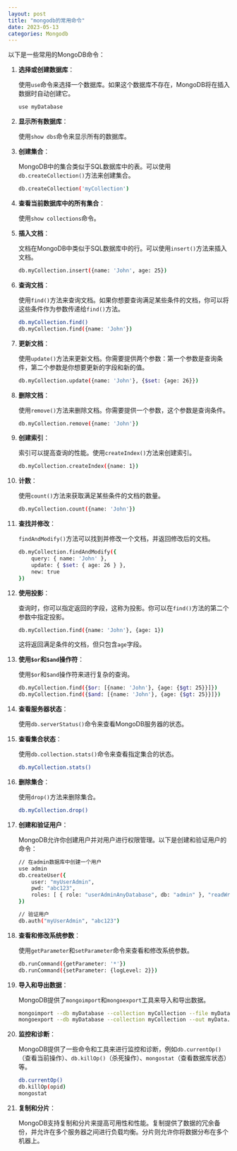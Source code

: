 ```yaml
---
layout: post
title: "mongodb的常用命令"
date: 2023-05-13
categories: Mongodb
---
```

        
以下是一些常用的MongoDB命令：

1. **选择或创建数据库**：

    使用`use`命令来选择一个数据库。如果这个数据库不存在，MongoDB将在插入数据时自动创建它。

    ```bash
    use myDatabase
    ```

2. **显示所有数据库**：

    使用`show dbs`命令来显示所有的数据库。

3. **创建集合**：

    MongoDB中的集合类似于SQL数据库中的表。可以使用`db.createCollection()`方法来创建集合。

    ```bash
    db.createCollection('myCollection')
    ```

4. **查看当前数据库中的所有集合**：

    使用`show collections`命令。

5. **插入文档**：

    文档在MongoDB中类似于SQL数据库中的行。可以使用`insert()`方法来插入文档。

    ```bash
    db.myCollection.insert({name: 'John', age: 25})
    ```

6. **查询文档**：

    使用`find()`方法来查询文档。如果你想要查询满足某些条件的文档，你可以将这些条件作为参数传递给`find()`方法。

    ```bash
    db.myCollection.find()
    db.myCollection.find({name: 'John'})
    ```

7. **更新文档**：

    使用`update()`方法来更新文档。你需要提供两个参数：第一个参数是查询条件，第二个参数是你想要更新的字段和新的值。

    ```bash
    db.myCollection.update({name: 'John'}, {$set: {age: 26}})
    ```

8. **删除文档**：

    使用`remove()`方法来删除文档。你需要提供一个参数，这个参数是查询条件。

    ```bash
    db.myCollection.remove({name: 'John'})
    ```

9. **创建索引**：

    索引可以提高查询的性能。使用`createIndex()`方法来创建索引。

    ```bash
    db.myCollection.createIndex({name: 1})
    ```


10. **计数**：

    使用`count()`方法来获取满足某些条件的文档的数量。

    ```bash
    db.myCollection.count({name: 'John'})
    ```

11. **查找并修改**：

    `findAndModify()`方法可以找到并修改一个文档，并返回修改后的文档。

    ```bash
    db.myCollection.findAndModify({
        query: { name: 'John' },
        update: { $set: { age: 26 } },
        new: true
    })
    ```

12. **使用投影**：

    查询时，你可以指定返回的字段，这称为投影。你可以在`find()`方法的第二个参数中指定投影。

    ```bash
    db.myCollection.find({name: 'John'}, {age: 1})
    ```

    这将返回满足条件的文档，但只包含`age`字段。

13. **使用`$or`和`$and`操作符**：

    使用`$or`和`$and`操作符来进行复杂的查询。

    ```bash
    db.myCollection.find({$or: [{name: 'John'}, {age: {$gt: 25}}]})
    db.myCollection.find({$and: [{name: 'John'}, {age: {$gt: 25}}]})
    ```

14. **查看服务器状态**：

    使用`db.serverStatus()`命令来查看MongoDB服务器的状态。

15. **查看集合状态**：

    使用`db.collection.stats()`命令来查看指定集合的状态。

    ```bash
    db.myCollection.stats()
    ```

16. **删除集合**：

    使用`drop()`方法来删除集合。

    ```bash
    db.myCollection.drop()
    ```

17. **创建和验证用户**：

    MongoDB允许你创建用户并对用户进行权限管理。以下是创建和验证用户的命令：

    ```bash
    // 在admin数据库中创建一个用户
    use admin
    db.createUser({
        user: "myUserAdmin",
        pwd: "abc123",
        roles: [ { role: "userAdminAnyDatabase", db: "admin" }, "readWriteAnyDatabase" ]
    })

    // 验证用户
    db.auth("myUserAdmin", "abc123")
    ```

18. **查看和修改系统参数**：

    使用`getParameter`和`setParameter`命令来查看和修改系统参数。

    ```bash
    db.runCommand({getParameter: '*'})
    db.runCommand({setParameter: {logLevel: 2}})
    ```

19. **导入和导出数据**：

    MongoDB提供了`mongoimport`和`mongoexport`工具来导入和导出数据。

    ```bash
    mongoimport --db myDatabase --collection myCollection --file myData.json
    mongoexport --db myDatabase --collection myCollection --out myData.json
    ```

20. **监控和诊断**：

    MongoDB提供了一些命令和工具来进行监控和诊断，例如`db.currentOp()`（查看当前操作）、`db.killOp()`（杀死操作）、`mongostat`（查看数据库状态）等。

    ```bash
    db.currentOp()
    db.killOp(opid)
    mongostat
    ```

21. **复制和分片**：

    MongoDB支持复制和分片来提高可用性和性能。复制提供了数据的冗余备份，并允许在多个服务器之间进行负载均衡。分片则允许你将数据分布在多个机器上。

